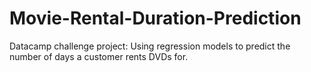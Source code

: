 # Movie-Rental-Duration-Prediction
Datacamp challenge project: Using regression models to predict the number of days a customer rents DVDs for.
